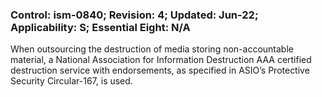 ### Control: ism-0840; Revision: 4; Updated: Jun-22; Applicability: S; Essential Eight: N/A
<p>When outsourcing the destruction of media storing non-accountable material, a National Association for Information Destruction AAA certified destruction service with endorsements, as specified in ASIO’s Protective Security Circular-167, is used.</p>